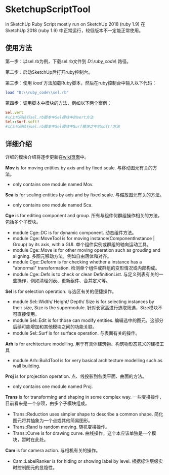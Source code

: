 # SketchupScriptTool
in SketchUp Ruby Script
mostly run on SketchUp 2018 (ruby 1.9)
在SketchUp 2018 (ruby 1.9) 中正常运行，较低版本不一定能正常使用。

## 使用方法

第一步：以sel.rb为例，下载sel.rb文件到 *D:\\ruby_code\\* 路径。

第二步：启动SketchUp后打开ruby控制台。

第三步：使用 *load* 方法加载Ruby脚本，然后在ruby控制台中输入以下代码：

```ruby
load "D:\\ruby_code\\sel.rb"
```

第四步：调用脚本中模块的方法，例如以下两个案例：

```ruby
Sel.vert
#以上代码执行sel.rb脚本中Sel模块中的vert方法
Sel::Surf.soft!
#以上代码执行sel.rb脚本中Sel模块中Surf模块之中的soft!方法
```

## 详细介绍

详细的模块介绍将逐步更新在[wiki页面](https://github.com/Apiglio/SketchupScriptTool/wiki)中。

**Mov** is for moving entities by axis and by fixed scale. 与移动图元有关的方法。
+ only contains one module named Mov. 


**Sca** is for scaling entities by axis and by fixed scale. 与缩放图元有关的方法。
+ only contains one module named Sca. 


**Cge** is for editing component and group. 所有与组件何群组操作相关的方法，包括多个子模块。
+ module Cge::DC is for dynamic component. 动态组件方法。
+ module Cge::MoveTool is for moving instance(ComponentInstance | Group) by its axis, with a GUI. 单个组件实例或群组的轴向运动工具。
+ module Cge::Move is for other moving operation such as grouding and aligning. 多图元移动方法，例如自由落体和对齐。
+ module Cge::Deform is for checking whether a instance has a "abnormal" transformation. 检测单个组件或群组的变形情况或内部构成。
+ module Cge::Defs is to check or clean DefinitionList. 与定义列表有关的一些操作，例如清理列表、更新组件、合并定义等。


**Sel** is for selection operation. 与选区有关的便捷操作。
+ module Sel::Width/ Height/ Depth/ Size is for selecting instances by their size, Size is the supermodule. 针对长宽高进行选取筛选，Size模块不可直接使用。
+ module Sel::Edit is for those can modify entities. 编辑选中的图元，这部分后续可能增加和其他模块之间的功能关联。
+ module Sel::Surf is for surface operation. 与表面有关的操作。


**Arh** is for architecture modelling. 用于有具体建筑物、构筑物形态意义的建模工具
+ module Arh::BuildTool is for very basical architecture modelling such as wall building. 


**Proj** is for projection operation. 点、线投影到各类平面、曲面的方法。
+ only contains one module named Proj. 


**Trans** is for transforming and shaping in some complex way. 一些变换操作，目前看来是一个杂项，由多个子模块组成。
+ Trans::Reduction uses simpler shape to describe a common shape. 简化图元将其抽象为一个点或其他简易图形。
+ Trans::Rand is random moving. 随机变换操作。
+ Trans::Curve is for drawing curve. 曲线操作，这个本应该单独是一个模块，暂时在此处。

**Cam** is for camera action. 与相机有关的操作。
+ Cam::LabelRanker is for hiding or showing label by level. 根据标注层级实时控制图元的显隐性。
